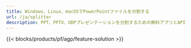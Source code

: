 ```yaml
---
title: Windows、Linux、macOSでPowerPointファイルを分割する
url: /ja/splitter
description: PPT、PPTX、ODPプレゼンテーションを分割するための無料アプリとAPI
---
```


{{< blocks/products/pf/agp/feature-solution >}} 